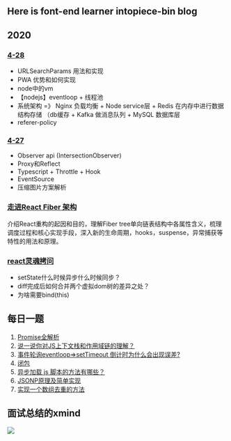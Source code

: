 ## Here is font-end learner intopiece-bin blog
## 2020
### [4-28](https://github.com/into-piece/Step-By-Step/issues/22)
- URLSearchParams 用法和实现
- PWA 优势和如何实现
- node中的vm
- 【nodejs】eventloop + 线程池
- 系统架构 =》 Nginx 负载均衡 + Node service层 + Redis 在内存中进行数据结构存储 （db缓存 + Kafka 做消息队列 + MySQL  数据库层
- referer-policy 

### [4-27](https://github.com/into-piece/Step-By-Step/issues/21)
- Observer api (IntersectionObserver)
- Proxy和Reflect
- Typescript + Throttle + Hook
- EventSource
- 压缩图片方案解析


### [走进React Fiber 架构](https://github.com/into-piece/Step-By-Step/issues/23)
介绍React重构的起因和目的，理解Fiber tree单向链表结构中各属性含义，梳理调度过程和核心实现手段，深入新的生命周期，hooks，suspense，异常捕获等特性的用法和原理。

### [react灵魂拷问](https://github.com/into-piece/Step-By-Step/issues/15)
- setState什么时候异步什么时候同步？
- diff完成后如何合并两个虚拟dom树的差异之处？
- 为啥需要bind(this)

## 每日一题  

1. [Promise全解析](https://github.com/into-piece/Step-By-Step/issues/1)
2. [说一说你对JS上下文栈和作用域链的理解？](https://github.com/into-piece/Step-By-Step/issues/2)
3. [事件轮询eventloop=>setTimeout 倒计时为什么会出现误差?](https://github.com/into-piece/Step-By-Step/issues/3)
4. [闭包](https://github.com/into-piece/Step-By-Step/issues/4)
5. [异步加载 js 脚本的方法有哪些？](https://github.com/into-piece/Step-By-Step/issues/5)
6. [JSONP原理及简单实现](https://github.com/into-piece/Step-By-Step/issues/6)
7. [实现一个数组去重的方法](https://github.com/into-piece/Step-By-Step/issues/7)


## 面试总结的xmind
![](https://ftp.bmp.ovh/imgs/2020/04/2b66a9ddfa060b90.png)